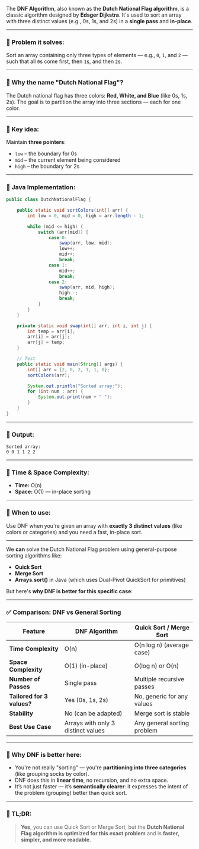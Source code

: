 The **DNF Algorithm**, also known as the **Dutch National Flag algorithm**, is a classic algorithm designed by **Edsger Dijkstra**. It's used to sort an array with three distinct values (e.g., 0s, 1s, and 2s) in a **single pass** and **in-place**.

---

### 🔶 Problem it solves:

Sort an array containing only three types of elements — e.g., `0`, `1`, and `2` — such that all `0`s come first, then `1`s, and then `2`s.

---

### 🔶 Why the name "Dutch National Flag"?

The Dutch national flag has three colors: **Red, White, and Blue** (like 0s, 1s, 2s). The goal is to partition the array into three sections — each for one color.

---

### 🔶 Key idea:

Maintain **three pointers**:

* `low` – the boundary for 0s
* `mid` – the current element being considered
* `high` – the boundary for 2s

---

### 🔶 Java Implementation:

```java
public class DutchNationalFlag {

    public static void sortColors(int[] arr) {
        int low = 0, mid = 0, high = arr.length - 1;

        while (mid <= high) {
            switch (arr[mid]) {
                case 0:
                    swap(arr, low, mid);
                    low++;
                    mid++;
                    break;
                case 1:
                    mid++;
                    break;
                case 2:
                    swap(arr, mid, high);
                    high--;
                    break;
            }
        }
    }

    private static void swap(int[] arr, int i, int j) {
        int temp = arr[i];
        arr[i] = arr[j];
        arr[j] = temp;
    }

    // Test
    public static void main(String[] args) {
        int[] arr = {2, 0, 2, 1, 1, 0};
        sortColors(arr);

        System.out.println("Sorted array:");
        for (int num : arr) {
            System.out.print(num + " ");
        }
    }
}
```

---

### 🔶 Output:

```
Sorted array:
0 0 1 1 2 2
```

---

### 🔶 Time & Space Complexity:

* **Time:** O(n)
* **Space:** O(1) — in-place sorting

---

### 🔶 When to use:

Use DNF when you're given an array with **exactly 3 distinct values** (like colors or categories) and you need a fast, in-place sort.

---

We **can** solve the Dutch National Flag problem using general-purpose sorting algorithms like:

* **Quick Sort**
* **Merge Sort**
* **Arrays.sort()** in Java (which uses Dual-Pivot QuickSort for primitives)

But here's **why DNF is better for this specific case**:

---

### ✅ Comparison: DNF vs General Sorting

| Feature                    | DNF Algorithm                      | Quick Sort / Merge Sort     |
| -------------------------- | ---------------------------------- | --------------------------- |
| **Time Complexity**        | O(n)                               | O(n log n) (average case)   |
| **Space Complexity**       | O(1) (in-place)                    | O(log n) or O(n)            |
| **Number of Passes**       | Single pass                        | Multiple recursive passes   |
| **Tailored for 3 values?** | Yes (0s, 1s, 2s)                   | No, generic for any values  |
| **Stability**              | No (can be adapted)                | Merge sort is stable        |
| **Best Use Case**          | Arrays with only 3 distinct values | Any general sorting problem |

---

### 🔑 Why DNF is better here:

* You're not really "sorting" — you're **partitioning into three categories** (like grouping socks by color).
* DNF does this in **linear time**, no recursion, and no extra space.
* It’s not just faster — it’s **semantically clearer**: it expresses the intent of the problem (grouping) better than quick sort.

---

### 📌 TL;DR:

> **Yes**, you can use Quick Sort or Merge Sort, but the **Dutch National Flag algorithm is optimized for this exact problem** and is **faster, simpler, and more readable**.
